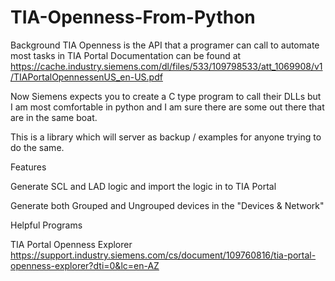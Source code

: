 # TIA-Openness-From-Python

Background
TIA Openness is the API that a programer can call to automate most tasks in TIA Portal
Documentation can be found at https://cache.industry.siemens.com/dl/files/533/109798533/att_1069908/v1/TIAPortalOpennessenUS_en-US.pdf

Now Siemens expects you to create a C type program to call their DLLs but I am most comfortable in python and I am sure there are some out there that are in the same boat.

This is a library which will server as backup / examples for anyone trying to do the same.

Features

Generate SCL and LAD logic and import the logic in to TIA Portal

Generate both Grouped and Ungrouped devices in the "Devices & Network"

Helpful Programs

TIA Portal Openness Explorer https://support.industry.siemens.com/cs/document/109760816/tia-portal-openness-explorer?dti=0&lc=en-AZ
